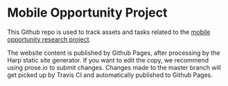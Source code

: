 Mobile Opportunity Project
============

This Github repo is used to track assets and tasks related to the [mobile opportunity research project](https://mozilla.github.io/mobile-opportunity/).

The website content is published by Github Pages, after processing by the Harp static site generator. 
If you want to edit the copy, we recommend using prose.io to submit changes.  Changes made to the master
branch will get picked up by Travis CI and automatically published to Github Pages.
